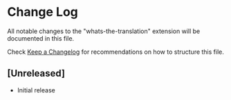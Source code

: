 # Change Log

All notable changes to the "whats-the-translation" extension will be documented in this file.

Check [Keep a Changelog](http://keepachangelog.com/) for recommendations on how to structure this file.

## [Unreleased]

- Initial release